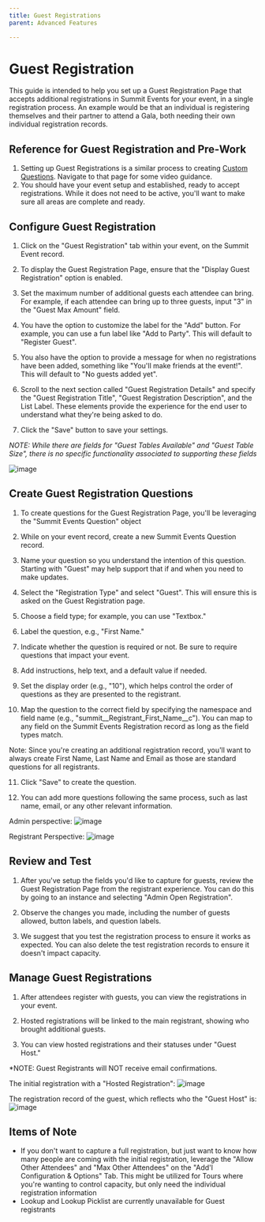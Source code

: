 ```yaml
---
title: Guest Registrations
parent: Advanced Features

---
```


# Guest Registration

This guide is intended to help you set up a Guest Registration Page that accepts additional registrations in Summit Events for your event, in a single registration process. An example would be that an individual is registering themselves and their partner to attend a Gala, both needing their own individual registration records.

## Reference for Guest Registration and Pre-Work

1. Setting up Guest Registrations is a similar process to creating [Custom Questions](https://sfdo-community-sprints.github.io/summit-events-app-documentation/docs/advanced-features/custom-questions/). Navigate to that page for some video guidance.
2. You should have your event setup and established, ready to accept registrations. While it does not need to be active, you'll want to make sure all areas are complete and ready.

## Configure Guest Registration

1. Click on the "Guest Registration" tab within your event, on the Summit Event record.

2. To display the Guest Registration Page, ensure that the "Display Guest Registration" option is enabled.

3. Set the maximum number of additional guests each attendee can bring. For example, if each attendee can bring up to three guests, input "3" in the "Guest Max Amount" field.

4. You have the option to customize the label for the "Add" button. For example, you can use a fun label like "Add to Party". This will default to "Register Guest".

5. You also have the option to provide a message for when no registrations have been added, something like "You'll make friends at the event!". This will default to "No guests added yet".

6. Scroll to the next section called "Guest Registration Details" and specify the "Guest Registration Title", "Guest Registration Description", and the List Label.  These elements provide the experience for the end user to understand what they're being asked to do.

7. Click the "Save" button to save your settings.

*NOTE: While there are fields for "Guest Tables Available" and "Guest Table Size", there is no specific functionality associated to supporting these fields*

![image](https://github.com/SFDO-Community-Sprints/summit-events-app-documentation/assets/60475518/4bb82c91-a38f-4374-a7fb-db520c4e0a2b)


## Create Guest Registration Questions

1. To create questions for the Guest Registration Page, you'll be leveraging the "Summit Events Question" object

2. While on your event record, create a new Summit Events Question record.

3. Name your question so you understand the intention of this question. Starting with "Guest" may help support that if and when you need to make updates.

4.  Select the "Registration Type" and select "Guest". This will ensure this is asked on the Guest Registration page.

5. Choose a field type; for example, you can use "Textbox."

6. Label the question, e.g., "First Name."

7. Indicate whether the question is required or not.  Be sure to require questions that impact your event.

8. Add instructions, help text, and a default value if needed.

9. Set the display order (e.g., "10"), which helps control the order of questions as they are presented to the registrant.

10. Map the question to the correct field by specifying the namespace and field name (e.g., "summit__Registrant_First_Name__c"). You can map to any field on the Summit Events Registration record as long as the field types match.

Note: Since you're creating an additional registration record, you'll want to always create First Name, Last Name and Email as those are standard questions for all registrants.

11. Click "Save" to create the question.

12. You can add more questions following the same process, such as last name, email, or any other relevant information.

Admin perspective:
![image](https://github.com/SFDO-Community-Sprints/summit-events-app-documentation/assets/60475518/40bedaa9-590d-4dbe-80c7-efab871e304b)

Registrant Perspective:
![image](https://github.com/SFDO-Community-Sprints/summit-events-app-documentation/assets/60475518/e82f21f7-7899-458e-a483-8f0d97b453f8)



## Review and Test

1. After you've setup the fields you'd like to capture for guests, review the Guest Registration Page from the registrant experience. You can do this by going to an instance and selecting "Admin Open Registration".

2. Observe the changes you made, including the number of guests allowed, button labels, and question labels.

3. We suggest that you test the registration process to ensure it works as expected. You can also delete the test registration records to ensure it doesn't impact capacity.

## Manage Guest Registrations

1. After attendees register with guests, you can view the registrations in your event.

2. Hosted registrations will be linked to the main registrant, showing who brought additional guests.

3. You can view hosted registrations and their statuses under "Guest Host."

*NOTE: Guest Registrants will NOT receive email confirmations.

The initial registration with a "Hosted Registration":
![image](https://github.com/SFDO-Community-Sprints/summit-events-app-documentation/assets/60475518/20204523-54d3-42d6-acee-dbb4293b6f60)

The registration record of the guest, which reflects who the "Guest Host" is:
![image](https://github.com/SFDO-Community-Sprints/summit-events-app-documentation/assets/60475518/4ba6af4b-ff9d-42d4-a2c2-7b6a1d914496)

## Items of Note
* If you don't want to capture a full registration, but just want to know how many people are coming with the initial registration, leverage the "Allow Other Attendees" and "Max Other Attendees" on the "Add'l Configuration & Options" Tab. This might be utilized for Tours where you're wanting to control capacity, but only need the individual registration information
* Lookup and Lookup Picklist are currently unavailable for Guest registrants
